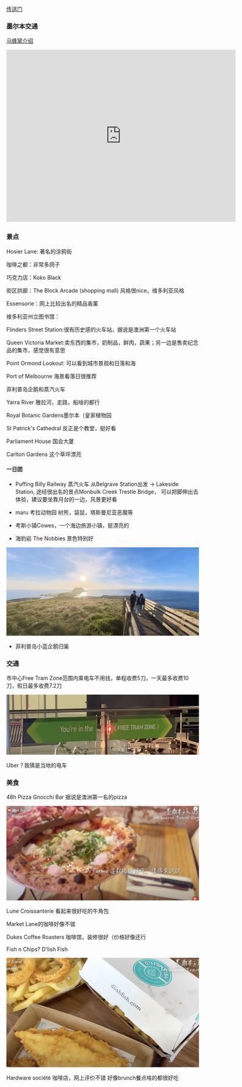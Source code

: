 

[传送门](https://www.youtube.com/watch?v=rhab6dKpsuY&t=284s)

### 墨尔本交通

[马蜂窝介绍](https://www.mafengwo.cn/gonglve/ziyouxing/320532.html)
<iframe src="https://www.google.com/maps/embed?pb=!1m18!1m12!1m3!1d1665947.9381020896!2d138.08383630190593!3d35.360496142769875!2m3!1f0!2f0!3f0!3m2!1i1024!2i768!4f13.1!3m3!1m2!1s0x6019629a42fdc899%3A0xa6a1fcc916f3a4df!2z5a-M5aOr5bGx!5e0!3m2!1szh-CN!2sjp!4v1721980435099!5m2!1szh-CN!2sjp" width="600" height="450" style="border:0;" allowfullscreen="" loading="lazy" referrerpolicy="no-referrer-when-downgrade"></iframe>

### 景点

Hosier Lane: 著名的涂鸦街

咖啡之都：非常多鸽子

巧克力店：Koko Black

街区拱廊：The Block Arcade (shopping mall) 风格很nice，维多利亚风格

Essensorie：网上比较出名的精品香薰

维多利亚州立图书馆：

Flinders Street Station:很有历史感的火车站，据说是澳洲第一个火车站

Queen Victoria Market:卖东西的集市，奶制品，鲜肉，蔬果；另一边是售卖纪念品的集市，感觉很有意思

Point Ormond Lookout: 可以看到城市景观和日落和海

Port of Melbourne 海景看落日很推荐

菲利普岛企鹅和蒸汽火车

Yarra River 雅拉河，走路，船啥的都行

Royal Botanic Gardens墨尔本（皇家植物园

St Patrick's Cathedral 反正是个教堂，挺好看

Parliament House 国会大厦

Carlton Gardens 这个草坪漂亮

#### 一日团

* Puffing Billy Railway 蒸汽火车 从Belgrave Station出发 -> Lakeside Station, 途经很出名的景点Monbulk Creek Trestle Bridge， 可以把脚伸出去体验，建议要坐靠月台的一边，风景更好看

* maru 考拉动物园 树熊，袋鼠，塔斯曼尼亚恶魔等

* 考斯小镇Cowes，一个海边旅游小镇，挺漂亮的

* 海豹岩 The Nobbies 景色特别好

![image-20240627005152181](assets/image-20240627005152181.png)

* 菲利普岛小蓝企鹅归巢

### 交通

市中心Free Tram Zone范围内乘电车不用钱，单程收费5刀，一天最多收费10刀，假日最多收费7.2刀

![image-20240626231758923](assets/image-20240626231758923.png)

Uber？我猜是当地的电车

### 美食

48h Pizza Gnocchi Bar 据说是澳洲第一名的pizza

<img src="assets/image-20240626225213737.png" alt="image-20240626225213737" style="zoom:50%;" />

Lune Croissanterie 看起来很好吃的牛角包

Market Lane的咖啡好像不错

Dukes Coffee Roasters 咖啡馆，装修很好（价格好像还行

Fish n Chips? D'lish Fish

![image-20240626230638399](assets/image-20240626230638399.png)

Hardware société 咖啡店，网上评价不错 好像brunch餐点啥的都很好吃